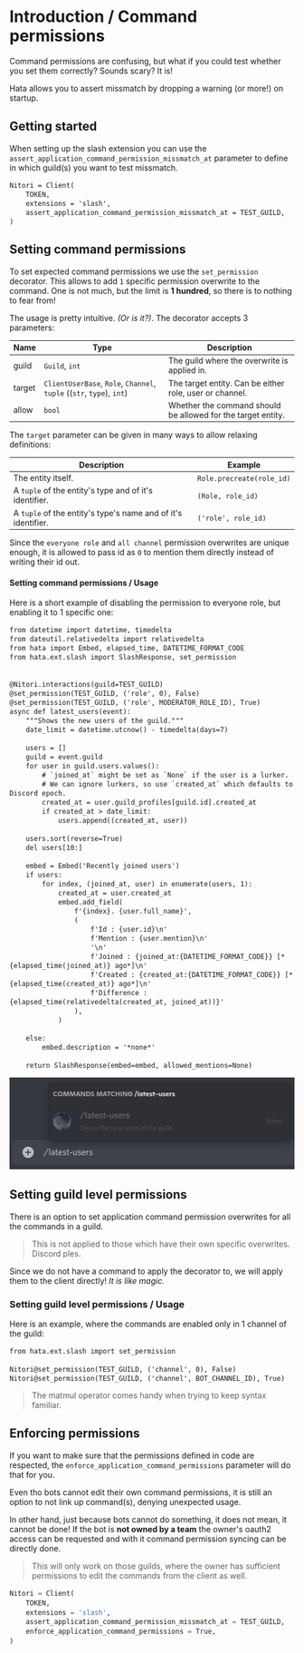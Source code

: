 # Introduction / Command permissions

Command permissions are confusing, but what if you could test whether you set them correctly? Sounds scary? It is!

Hata allows you to assert missmatch by dropping a warning (or more!) on startup.

## Getting started

When setting up the slash extension you can use the `assert_application_command_permission_missmatch_at` parameter to
define in which guild(s) you want to test missmatch.

```py3
Nitori = Client(
    TOKEN,
    extensions = 'slash',
    assert_application_command_permission_missmatch_at = TEST_GUILD,
)
```

## Setting command permissions

To set expected command permissions we use the `set_permission` decorator. This allows to add `1` specific permission
overwrite to the command. One is not much, but the limit is **1 hundred**, so there is to nothing to fear from!

The usage is pretty intuitive. *(Or is it?)*. The decorator accepts 3 parameters:

| Name              | Type                                                                  | Description                                                   |
|-------------------|-----------------------------------------------------------------------|---------------------------------------------------------------|
| guild             | `Guild`, `int`                                                        | The guild where the overwrite is applied in.                  |
| target            | `ClientUserBase`, `Role`, `Channel`, `tuple` ((`str`, `type`), `int`) | The target entity. Can be either role, user or channel.       |
| allow             | `bool`                                                                | Whether the command should be allowed for the target entity.  |

The `target` parameter can be given in many ways to allow relaxing definitions:

| Description                                                       | Example                   |
|-------------------------------------------------------------------|---------------------------|
| The entity itself.                                                | `Role.precreate(role_id)` |
| A `tuple` of the entity's type and of it's identifier.            | `(Role, role_id)`         |
| A `tuple` of the entity's type's name and of it's identifier.     | `('role', role_id)`       |

Since the `everyone role` and `all channel` permission overwrites are unique enough, it is allowed to pass id as `0` to
mention them directly instead of writing their id out.

#### Setting command permissions / Usage

Here is a short example of disabling the permission to everyone role, but enabling it to 1 specific one:

```py3
from datetime import datetime, timedelta
from dateutil.relativedelta import relativedelta
from hata import Embed, elapsed_time, DATETIME_FORMAT_CODE
from hata.ext.slash import SlashResponse, set_permission


@Nitori.interactions(guild=TEST_GUILD)
@set_permission(TEST_GUILD, ('role', 0), False)
@set_permission(TEST_GUILD, ('role', MODERATOR_ROLE_ID), True)
async def latest_users(event):
    """Shows the new users of the guild."""
    date_limit = datetime.utcnow() - timedelta(days=7)
    
    users = []
    guild = event.guild
    for user in guild.users.values():
        # `joined_at` might be set as `None` if the user is a lurker.
        # We can ignore lurkers, so use `created_at` which defaults to Discord epoch.
        created_at = user.guild_profiles[guild.id].created_at
        if created_at > date_limit:
            users.append((created_at, user))
    
    users.sort(reverse=True)
    del users[10:]
    
    embed = Embed('Recently joined users')
    if users:
        for index, (joined_at, user) in enumerate(users, 1):
            created_at = user.created_at
            embed.add_field(
                f'{index}. {user.full_name}',
                (
                    f'Id : {user.id}\n'
                    f'Mention : {user.mention}\n'
                    '\n'
                    f'Joined : {joined_at:{DATETIME_FORMAT_CODE}} [*{elapsed_time(joined_at)} ago*]\n'
                    f'Created : {created_at:{DATETIME_FORMAT_CODE}} [*{elapsed_time(created_at)} ago*]\n'
                    f'Difference : {elapsed_time(relativedelta(created_at, joined_at))}'
                ),
            )
    
    else:
        embed.description = '*none*'
    
    return SlashResponse(embed=embed, allowed_mentions=None)
```

![](assets/slash_0021.png)

## Setting guild level permissions

There is an option to set application command permission overwrites for all the commands in a guild.

> This is not applied to those which have their own specific overwrites. Discord ples.

Since we do not have a command to apply the decorator to, we will apply them to the client directly!
*It is like magic.*

### Setting guild level permissions / Usage

Here is an example, where the commands are enabled only in 1 channel of the guild:

```py3
from hata.ext.slash import set_permission

Nitori@set_permission(TEST_GUILD, ('channel', 0), False)
Nitori@set_permission(TEST_GUILD, ('channel', BOT_CHANNEL_ID), True)
```

> The matmul operator comes handy when trying to keep syntax familiar.

## Enforcing permissions

If you want to make sure that the permissions defined in code are respected, the
`enforce_application_command_permissions` parameter will do that for you.

Even tho bots cannot edit their own command permissions, it is still an option to not link up command(s), denying
unexpected usage.

In other hand, just because bots cannot do something, it does not mean, it cannot be done! If the bot is
**not owned by a team** the owner's oauth2 access can be requested and with it command permission syncing can be
directly done.

> This will only work on those guilds, where the owner has sufficient permissions to edit the commands from the client
> as well. 

```py
Nitori = Client(
    TOKEN,
    extensions = 'slash',
    assert_application_command_permission_missmatch_at = TEST_GUILD,
    enforce_application_command_permissions = True,
)
```
